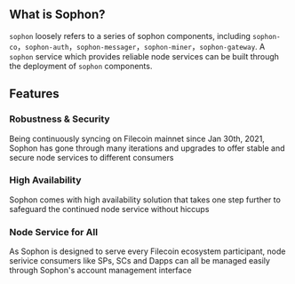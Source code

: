 ## What is Sophon?

`sophon` loosely refers to a series of sophon components, including `sophon-co`，`sophon-auth`，`sophon-messager`，`sophon-miner`，`sophon-gateway`. A `sophon` service which provides reliable node services can be built through the deployment of `sophon` components.

## Features

### Robustness & Security

Being continuously syncing on Filecoin mainnet since Jan 30th, 2021, Sophon has gone through many iterations and upgrades to offer stable and secure node services to different consumers

### High Availability

Sophon comes with high availability solution that takes one step further to safeguard the continued node service without hiccups

### Node Service for All

As Sophon is designed to serve every Filecoin ecosystem participant, node serivice consumers like SPs, SCs and Dapps can all be managed easily through Sophon's account management interface